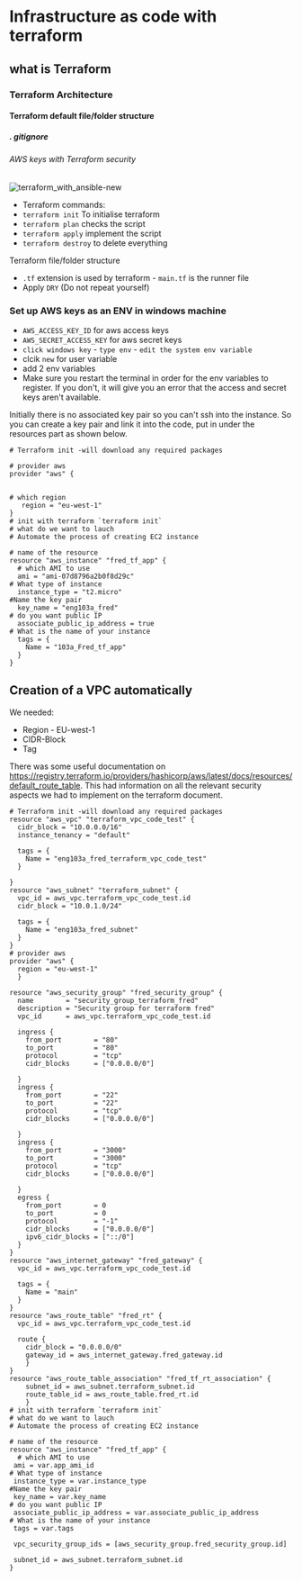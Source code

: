 # Infrastructure as code with terraform
## what is Terraform
### Terraform Architecture
#### Terraform default file/folder structure
##### . gitignore
###### AWS keys with Terraform security

![terraform_with_ansible-new](https://user-images.githubusercontent.com/39882040/155309987-b249b4ee-7d22-4273-8a48-c12cb68ae8c3.jpg)

- Terraform commands:
- `terraform init` To initialise terraform
- `terraform plan` checks the script
- `terraform apply` implement the script
- `terraform destroy` to delete everything

Terraform file/folder structure
- `.tf` extension is used by terraform - `main.tf` is the runner file
- Apply `DRY` (Do not repeat yourself)

### Set up AWS keys as an ENV in windows machine
- `AWS_ACCESS_KEY_ID` for aws access keys
- `AWS_SECRET_ACCESS_KEY` for aws secret keys 
- `click windows key` - `type env` - `edit the system env variable`
- clcik `new` for user variable
- add 2 env variables
- Make sure you restart the terminal in order for the env variables to register. If you don't, it will give you an error that the access and secret keys aren't available.

Initially there is no associated key pair so you can't ssh into the instance. So you can create a key pair and link it into the code, put in under the resources part as shown below.
```
# Terraform init -will download any required packages

# provider aws
provider "aws" {
  

# which region
   region = "eu-west-1"
}
# init with terraform `terraform init`
# what do we want to lauch
# Automate the process of creating EC2 instance

# name of the resource
resource "aws_instance" "fred_tf_app" {
  # which AMI to use
  ami = "ami-07d8796a2b0f8d29c"
# What type of instance
  instance_type = "t2.micro"
#Name the key pair
  key_name = "eng103a_fred"
# do you want public IP
  associate_public_ip_address = true
# What is the name of your instance
  tags = {
    Name = "103a_Fred_tf_app"
  }
}
```
## Creation of a VPC automatically 
We needed:
- Region - EU-west-1
- CIDR-Block
- Tag

There was some useful documentation on https://registry.terraform.io/providers/hashicorp/aws/latest/docs/resources/default_route_table. This had information on all the relevant security aspects we had to implement on the terraform document.
```
# Terraform init -will download any required packages
resource "aws_vpc" "terraform_vpc_code_test" {
  cidr_block = "10.0.0.0/16"
  instance_tenancy = "default"

  tags = {
    Name = "eng103a_fred_terraform_vpc_code_test"
  }
  
}
resource "aws_subnet" "terraform_subnet" {
  vpc_id = aws_vpc.terraform_vpc_code_test.id
  cidr_block = "10.0.1.0/24"

  tags = {
    Name = "eng103a_fred_subnet"
  }
}
# provider aws
provider "aws" {
  region = "eu-west-1"
  }

resource "aws_security_group" "fred_security_group" {
  name        = "security_group_terraform_fred"
  description = "Security group for terraform fred"
  vpc_id      = aws_vpc.terraform_vpc_code_test.id

  ingress {
    from_port        = "80"
    to_port          = "80"
    protocol         = "tcp"
    cidr_blocks      = ["0.0.0.0/0"]

  }
  ingress {
    from_port        = "22"
    to_port          = "22"
    protocol         = "tcp"
    cidr_blocks      = ["0.0.0.0/0"]

  }
  ingress {
    from_port        = "3000"
    to_port          = "3000"
    protocol         = "tcp"
    cidr_blocks      = ["0.0.0.0/0"]

  }
  egress {
    from_port        = 0
    to_port          = 0
    protocol         = "-1"
    cidr_blocks      = ["0.0.0.0/0"]
    ipv6_cidr_blocks = ["::/0"]
  }
}
resource "aws_internet_gateway" "fred_gateway" {
  vpc_id = aws_vpc.terraform_vpc_code_test.id

  tags = {
    Name = "main"
  }
}
resource "aws_route_table" "fred_rt" {
  vpc_id = aws_vpc.terraform_vpc_code_test.id
  
  route {
    cidr_block = "0.0.0.0/0"
    gateway_id = aws_internet_gateway.fred_gateway.id
    }
}
resource "aws_route_table_association" "fred_tf_rt_association" {
    subnet_id = aws_subnet.terraform_subnet.id
    route_table_id = aws_route_table.fred_rt.id
    }
# init with terraform `terraform init`
# what do we want to lauch
# Automate the process of creating EC2 instance

# name of the resource
resource "aws_instance" "fred_tf_app" {
  # which AMI to use
 ami = var.app_ami_id
# What type of instance
 instance_type = var.instance_type
#Name the key pair
 key_name = var.key_name
# do you want public IP
 associate_public_ip_address = var.associate_public_ip_address
# What is the name of your instance
 tags = var.tags

 vpc_security_group_ids = [aws_security_group.fred_security_group.id]

 subnet_id = aws_subnet.terraform_subnet.id
}
```